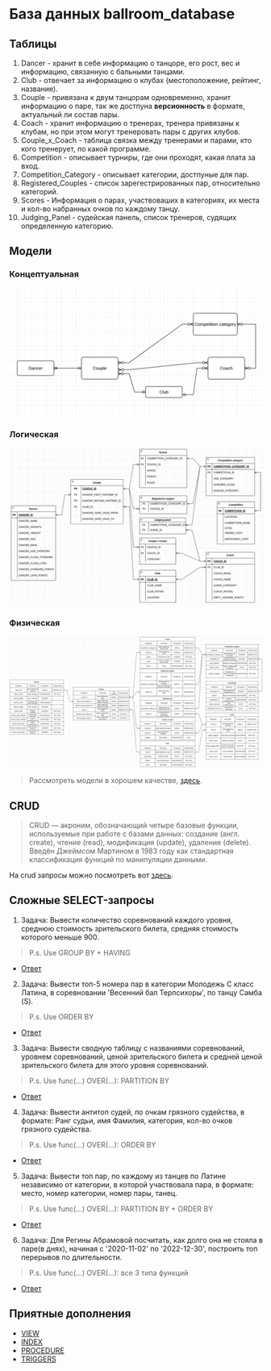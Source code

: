 # База данных ballroom_database

## Таблицы

1) Dancer - хранит в себе информацию о танцоре, его рост, вес и информацию, связанную с бальными танцами.
2) Club - отвечает за информацию о клубах (местоположение, рейтинг, название).
3) Couple - привязана к двум танцорам одновременно, хранит информацию о паре, так же достпуна **версионность** в
   формате, актуальный ли состав пары.
4) Coach - хранит информацию о тренерах, тренера привязаны к клубам, но при этом могут тренеровать пары с других клубов.
5) Couple_x_Coach - таблица связка между тренерами и парами, кто кого тренерует, по какой программе.
6) Competition - описывает турниры, где они проходят, какая плата за вход.
7) Competition_Category - описывает категории, достпуные для пар.
8) Registered_Couples - список зарегестрированных пар, относительно категорий.
9) Scores - Информация о парах, участвоваших в категориях, их места и кол-во набранных очков по каждому танцу.
10) Judging_Panel - судейская панель, список тренеров, судящих определенную категорию.

## Модели

### Концептуальная

![](images/img.png)

### Логическая

![](images/img_1.png)

### Физическая

![](images/img_2.png)

> Рассмотреть модели в хорошем качестве, [здесь](./docs/models.pdf).
## CRUD
> CRUD — акроним, обозначающий четыре базовые функции, используемые при работе с базами данных: создание (англ. create), чтение (read), модификация (update), удаление (delete). Введён Джеймсом Мартином в 1983 году как стандартная классификация функций по манипуляции данными.

На crud запросы можно посмотреть вот [здесь](./sql/crud.sql).

## Сложные SELECT-запросы
 1) Задача:
   Вывести количество соревнований каждого уровня,
   среднюю стоимость зрительского билета,
   средняя стоимость которого меньше 900. 
   > 
   > P.s. Use GROUP BY + HAVING
 - [Ответ](./sql/select-1.sql)
 2) Задача:
   Вывести топ-5 номера пар в категории Молодежь С класс Латина,
   в соревновании 'Весенний бал Терпсихоры', по танцy Самба (S).
   > 
   > P.s. Use ORDER BY
 - [Ответ](./sql/select-2.sql)
 3) Задача:
   Вывести сводную таблицу с названиями соревнований,
   уровнем соревнований, ценой зрительского билета
   и средней ценой зрительского билета для этого уровня соревнований.
   > 
   >P.s. Use func(...) OVER(...): PARTITION BY
 - [Ответ](./sql/select-3.sql)
 4) Задача:
   Вывести антитоп судей, по очкам грязного судейства, в формате:
   Ранг судьи, имя Фамилия, категория, кол-во очков грязного судейства.
   > 
   > P.s. Use func(...) OVER(...): ORDER BY
 - [Ответ](./sql/select-4.sql)
 5) Задача:
   Вывести топ пар, по каждому из танцев по Латине независимо от категории,
   в которой участвовала пара, в формате: место, номер категории, номер пары, танец.
   > 
   > P.s. Use func(...) OVER(...): PARTITION BY + ORDER BY
 - [Ответ](./sql/select-5.sql)
 6) Задача:
  Для Регины Абрамовой посчитать, как долго она не стояла в паре(в днях), начиная с '2020-11-02' по '2022-12-30',
  построить топ перерывов по длительности.
   > 
   > P.s. Use func(...) OVER(...): все 3 типа функций
 - [Ответ](./sql/select-6.sql)
## Приятные дополнения
 
 - [VIEW](./sql/view.sql)
 - [INDEX](./sql/index.sql)
 - [PROCEDURE](./sql/procedure.sql)
 - [TRIGGERS](./sql/trigger.sql)
